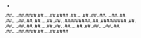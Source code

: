-  
.##.....##.####.##.....##.####
.##.....##..##..##.....##..##.
.##.....##..##..##.....##..##.
.#########..##..#########..##.
.##.....##..##..##.....##..##.
.##.....##..##..##.....##..##.
.##.....##.####.##.....##.####
                              
                              
                              
                              
                              
                              

                              

